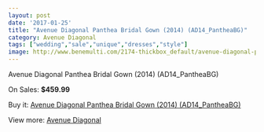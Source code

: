 ```yaml
---
layout: post
date: '2017-01-25'
title: "Avenue Diagonal Panthea Bridal Gown (2014) (AD14_PantheaBG)"
category: Avenue Diagonal
tags: ["wedding","sale","unique","dresses","style"]
image: http://www.benemulti.com/2174-thickbox_default/avenue-diagonal-panthea-bridal-gown-2014-ad14pantheabg.jpg
---
```

Avenue Diagonal Panthea Bridal Gown (2014) (AD14_PantheaBG)

On Sales: **$459.99**
<a href="https://www.benemulti.com/en/avenue-diagonal/866-avenue-diagonal-panthea-bridal-gown-2014-ad14pantheabg.html"><amp-img layout="responsive" width="600" height="600" src="//www.benemulti.com/2174-thickbox_default/avenue-diagonal-panthea-bridal-gown-2014-ad14pantheabg.jpg" alt="Avenue Diagonal Panthea Bridal Gown (2014) (AD14_PantheaBG) 0" /></a>
<a href="https://www.benemulti.com/en/avenue-diagonal/866-avenue-diagonal-panthea-bridal-gown-2014-ad14pantheabg.html"><amp-img layout="responsive" width="600" height="600" src="//www.benemulti.com/2176-thickbox_default/avenue-diagonal-panthea-bridal-gown-2014-ad14pantheabg.jpg" alt="Avenue Diagonal Panthea Bridal Gown (2014) (AD14_PantheaBG) 1" /></a>
<a href="https://www.benemulti.com/en/avenue-diagonal/866-avenue-diagonal-panthea-bridal-gown-2014-ad14pantheabg.html"><amp-img layout="responsive" width="600" height="600" src="//www.benemulti.com/2175-thickbox_default/avenue-diagonal-panthea-bridal-gown-2014-ad14pantheabg.jpg" alt="Avenue Diagonal Panthea Bridal Gown (2014) (AD14_PantheaBG) 2" /></a>

Buy it: [Avenue Diagonal Panthea Bridal Gown (2014) (AD14_PantheaBG)](https://www.benemulti.com/en/avenue-diagonal/866-avenue-diagonal-panthea-bridal-gown-2014-ad14pantheabg.html "Avenue Diagonal Panthea Bridal Gown (2014) (AD14_PantheaBG)")

View more: [Avenue Diagonal](https://www.benemulti.com/en/14-avenue-diagonal "Avenue Diagonal")